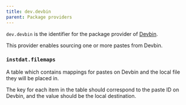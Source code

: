 ```yaml
---
title: dev.devbin
parent: Package providers
---
```


`dev.devbin` is the identifier for the package provider of [Devbin](https://devbin.dev).

This provider enables sourcing one or more pastes from Devbin.

### `instdat.filemaps`

A table which contains mappings for pastes on Devbin and the local file they will be placed in.

The key for each item in the table should correspond to the paste ID on Devbin, and the value should be the local destination.


